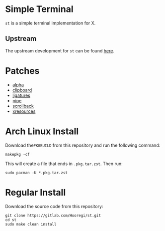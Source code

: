 # Simple Terminal

`st` is a simple terminal implementation for X.

## Upstream

The upstream development for `st` can be found [here](https://git.suckless.org/st).

# Patches

- [alpha](https://st.suckless.org/patches/alpha_focus_highlight/)
- [clipboard](https://st.suckless.org/patches/clipboard/)
- [ligatures](https://st.suckless.org/patches/ligatures/)
- [pipe](https://st.suckless.org/patches/externalpipe/)
- [scrollback](https://st.suckless.org/patches/scrollback/)
- [xresources](https://st.suckless.org/patches/xresources/)

# Arch Linux Install

Download the`PKGBUILD` from this repository and run the following command:

```
makepkg -cf
```

This will create a file that ends in `.pkg.tar.zst`. Then run:

```
sudo pacman -U *.pkg.tar.zst
```

# Regular Install

Download the source code from this repository:

```
git clone https://gitlab.com/Hooregi/st.git
cd st
sudo make clean install
```
